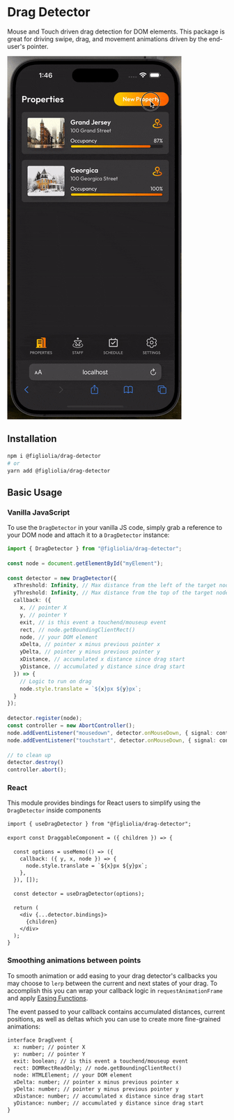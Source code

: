 # Drag Detector
Mouse and Touch driven drag detection for DOM elements. This package is great for driving swipe, drag, and movement animations driven by the end-user's pointer.

![Demo](media/drag-detector.gif "Demo")

## Installation
```bash
npm i @figliolia/drag-detector
# or 
yarn add @figliolia/drag-detector
```

## Basic Usage
### Vanilla JavaScript
To use the `DragDetector` in your vanilla JS code, simply grab a reference to your DOM node and attach it to a `DragDetector` instance:
```typescript
import { DragDetector } from "@figliolia/drag-detector";

const node = document.getElementById("myElement");

const detector = new DragDetector({
  xThreshold: Infinity, // Max distance from the left of the target node to detect drag movements - by default the entire xAxis is draggable
  yThreshold: Infinity, // Max distance from the top of the target node to detect drag movements - by default the entire xAxis is draggable
  callback: ({ 
    x, // pointer X
    y, // pointer Y
    exit, // is this event a touchend/mouseup event
    rect, // node.getBoundingClientRect()
    node, // your DOM element
    xDelta, // pointer x minus previous pointer x
    yDelta, // pointer y minus previous pointer y
    xDistance, // accumulated x distance since drag start 
    yDistance, // accumulated y distance since drag start
  }) => {
    // Logic to run on drag
    node.style.translate = `${x}px ${y}px`;
  }
});

detector.register(node);
const controller = new AbortController();
node.addEventListener("mousedown", detector.onMouseDown, { signal: controller.signal });
node.addEventListener("touchstart", detector.onMouseDown, { signal: controller.signal });

// to clean up
detector.destroy()
controller.abort();
```

### React
This module provides bindings for React users to simplify using the `DragDetector` inside components
```tsx
import { useDragDetector } from "@figliolia/drag-detector";

export const DraggableComponent = ({ children }) => {

  const options = useMemo(() => ({
    callback: ({ y, x, node }) => {
      node.style.translate = `${x}px ${y}px`;
    },
  }), []);

  const detector = useDragDetector(options);

  return (
    <div {...detector.bindings}>
      {children}
    </div>
  );
}
```

### Smoothing animations between points
To smooth animation or add easing to your drag detector's callbacks you may choose to `lerp` between the current and next states of your drag. To accomplish this you can wrap your callback logic in `requestAnimationFrame` and apply [Easing Functions](https://easings.net).

The event passed to your callback contains accumulated distances, current positions, as well as deltas which you can use to create more fine-grained animations:

```typscript
interface DragEvent { 
  x: number; // pointer X
  y: number; // pointer Y
  exit: boolean; // is this event a touchend/mouseup event
  rect: DOMRectReadOnly; // node.getBoundingClientRect()
  node: HTMLElement; // your DOM element
  xDelta: number; // pointer x minus previous pointer x
  yDelta: number; // pointer y minus previous pointer y
  xDistance: number; // accumulated x distance since drag start 
  yDistance: number; // accumulated y distance since drag start
}
```